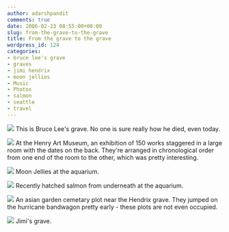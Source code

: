 ```yaml
---
author: adarshpandit
comments: true
date: 2006-02-23 08:55:00+00:00
slug: from-the-grave-to-the-grave
title: From the grave to the grave
wordpress_id: 124
categories:
- bruce lee's grave
- graves
- jimi hendrix
- moon jellies
- Music
- Photos
- salmon
- seattle
- travel
---
```


[![](http://photos1.blogger.com/blogger/5119/270/320/IMG_3396.jpg)](http://photos1.blogger.com/blogger/5119/270/1600/IMG_3396.jpg)
This is Bruce Lee's grave. No one is sure really how he died, even today.

[![](http://photos1.blogger.com/blogger/5119/270/320/IMG_3411.jpg)](http://photos1.blogger.com/blogger/5119/270/1600/IMG_3411.jpg)
At the Henry Art Museum, an exhibition of 150 works staggered in a large room with the dates on the back. They're arranged in chronological order from one end of the room to the other, which was pretty interesting.

[![](http://photos1.blogger.com/blogger/5119/270/320/IMG_3387.jpg)](http://photos1.blogger.com/blogger/5119/270/1600/IMG_3387.jpg)
Moon Jellies at the aquarium.

[![](http://photos1.blogger.com/blogger/5119/270/320/IMG_3377.jpg)](http://photos1.blogger.com/blogger/5119/270/1600/IMG_3377.jpg)
Recently hatched salmon from underneath at the aquarium.

[![](http://photos1.blogger.com/blogger/5119/270/320/IMG_3361.jpg)](http://photos1.blogger.com/blogger/5119/270/1600/IMG_3361.jpg)
An asian garden cemetary plot near the Hendrix grave. They jumped on the hurricane bandwagon pretty early - these plots are not even occupied.

[![](http://photos1.blogger.com/blogger/5119/270/320/IMG_3357.jpg)](http://photos1.blogger.com/blogger/5119/270/1600/IMG_3357.jpg)
Jimi's grave.
